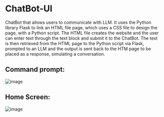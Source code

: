 # ChatBot-UI
ChatBot that allows users to communicate with LLM. It uses the Python library Flask to link an HTML file page, which uses a CSS file to design the page, with a Python script. The HTML file creates the website and the user can enter text through the text block and submit it to the ChatBot. The text is then retrieved from the HTML page to the Python script via Flask, prompted to an LLM and the output is sent back to the HTM page to be placed as a response, simulating a conversation.

## Command prompt:
![image](https://github.com/Amrtamer711/ChatBot-UI/assets/131773782/ae59a168-d8dd-42c2-a27d-9d181a0ff3d9)

## Home Screen:
![image](https://github.com/Amrtamer711/ChatBot-UI/assets/131773782/deae33d6-9083-4067-9814-9424e819fea1)
